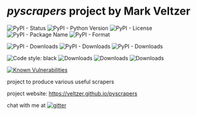 
# *pyscrapers* project by Mark Veltzer

![PyPI - Status](https://img.shields.io/pypi/status/pyscrapers)
![PyPI - Python Version](https://img.shields.io/pypi/pyversions/pyscrapers)
![PyPI - License](https://img.shields.io/pypi/l/pyscrapers)
![PyPI - Package Name](https://img.shields.io/pypi/v/pyscrapers)
![PyPI - Format](https://img.shields.io/pypi/format/pyscrapers)

![PyPI - Downloads](https://img.shields.io/pypi/dd/pyscrapers)
![PyPI - Downloads](https://img.shields.io/pypi/dw/pyscrapers)
![PyPI - Downloads](https://img.shields.io/pypi/dm/pyscrapers)

![Code style: black](https://img.shields.io/badge/code%20style-black-000000.svg)
![Downloads](https://pepy.tech/badge/pyscrapers)
![Downloads](https://pepy.tech/badge/pyscrapers/month)
![Downloads](https://pepy.tech/badge/pyscrapers/week)

[![Known Vulnerabilities](https://snyk.io/test/github/veltzer/pyscrapers/badge.svg?targetFile=requirements.txt)](https://snyk.io/test/github/veltzer/pyscrapers?targetFile=requirements.txt)



project to produce various useful scrapers

project website: https://veltzer.github.io/pyscrapers

chat with me at [![gitter](https://badges.gitter.im/Join%20Chat.svg)](https://gitter.im/veltzer/mark.veltzer)


